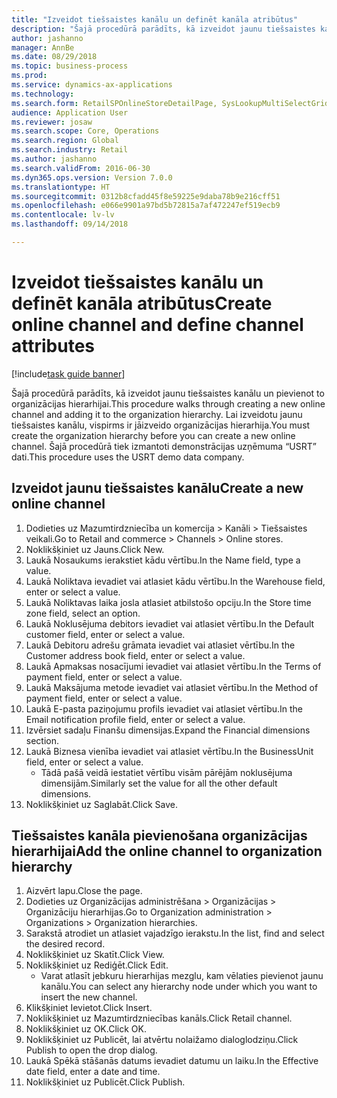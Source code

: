 ```yaml
--- 
title: "Izveidot tiešsaistes kanālu un definēt kanāla atribūtus"
description: "Šajā procedūrā parādīts, kā izveidot jaunu tiešsaistes kanālu un pievienot to organizācijas hierarhijai."
author: jashanno
manager: AnnBe
ms.date: 08/29/2018
ms.topic: business-process
ms.prod: 
ms.service: dynamics-ax-applications
ms.technology: 
ms.search.form: RetailSPOnlineStoreDetailPage, SysLookupMultiSelectGrid, DimensionLookup, OMHierarchyManager, HierarchyDesigner, OMNodeSelection, HierarchyPublishAndCloseForm
audience: Application User
ms.reviewer: josaw
ms.search.scope: Core, Operations
ms.search.region: Global
ms.search.industry: Retail
ms.author: jashanno
ms.search.validFrom: 2016-06-30
ms.dyn365.ops.version: Version 7.0.0
ms.translationtype: HT
ms.sourcegitcommit: 0312b8cfadd45f8e59225e9daba78b9e216cff51
ms.openlocfilehash: e066e9901a97bd5b72815a7af472247ef519ecb9
ms.contentlocale: lv-lv
ms.lasthandoff: 09/14/2018

---
```

# <a name="create-online-channel-and-define-channel-attributes"></a><span data-ttu-id="3a172-103">Izveidot tiešsaistes kanālu un definēt kanāla atribūtus</span><span class="sxs-lookup"><span data-stu-id="3a172-103">Create online channel and define channel attributes</span></span>

[!include[task guide banner](../includes/task-guide-banner.md)]

<span data-ttu-id="3a172-104">Šajā procedūrā parādīts, kā izveidot jaunu tiešsaistes kanālu un pievienot to organizācijas hierarhijai.</span><span class="sxs-lookup"><span data-stu-id="3a172-104">This procedure walks through creating a new online channel and adding it to the organization hierarchy.</span></span> <span data-ttu-id="3a172-105">Lai izveidotu jaunu tiešsaistes kanālu, vispirms ir jāizveido organizācijas hierarhija.</span><span class="sxs-lookup"><span data-stu-id="3a172-105">You must create the organization hierarchy before you can create a new online channel.</span></span> <span data-ttu-id="3a172-106">Šajā procedūrā tiek izmantoti demonstrācijas uzņēmuma “USRT” dati.</span><span class="sxs-lookup"><span data-stu-id="3a172-106">This procedure uses the USRT demo data company.</span></span>


## <a name="create-a-new-online-channel"></a><span data-ttu-id="3a172-107">Izveidot jaunu tiešsaistes kanālu</span><span class="sxs-lookup"><span data-stu-id="3a172-107">Create a new online channel</span></span>
1. <span data-ttu-id="3a172-108">Dodieties uz Mazumtirdzniecība un komercija > Kanāli > Tiešsaistes veikali.</span><span class="sxs-lookup"><span data-stu-id="3a172-108">Go to Retail and commerce > Channels > Online stores.</span></span>
2. <span data-ttu-id="3a172-109">Noklikšķiniet uz Jauns.</span><span class="sxs-lookup"><span data-stu-id="3a172-109">Click New.</span></span>
3. <span data-ttu-id="3a172-110">Laukā Nosaukums ierakstiet kādu vērtību.</span><span class="sxs-lookup"><span data-stu-id="3a172-110">In the Name field, type a value.</span></span>
4. <span data-ttu-id="3a172-111">Laukā Noliktava ievadiet vai atlasiet kādu vērtību.</span><span class="sxs-lookup"><span data-stu-id="3a172-111">In the Warehouse field, enter or select a value.</span></span>
5. <span data-ttu-id="3a172-112">Laukā Noliktavas laika josla atlasiet atbilstošo opciju.</span><span class="sxs-lookup"><span data-stu-id="3a172-112">In the Store time zone field, select an option.</span></span>
6. <span data-ttu-id="3a172-113">Laukā Noklusējuma debitors ievadiet vai atlasiet vērtību.</span><span class="sxs-lookup"><span data-stu-id="3a172-113">In the Default customer field, enter or select a value.</span></span>
7. <span data-ttu-id="3a172-114">Laukā Debitoru adrešu grāmata ievadiet vai atlasiet vērtību.</span><span class="sxs-lookup"><span data-stu-id="3a172-114">In the Customer address book field, enter or select a value.</span></span>
8. <span data-ttu-id="3a172-115">Laukā Apmaksas nosacījumi ievadiet vai atlasiet vērtību.</span><span class="sxs-lookup"><span data-stu-id="3a172-115">In the Terms of payment field, enter or select a value.</span></span>
9. <span data-ttu-id="3a172-116">Laukā Maksājuma metode ievadiet vai atlasiet vērtību.</span><span class="sxs-lookup"><span data-stu-id="3a172-116">In the Method of payment field, enter or select a value.</span></span>
10. <span data-ttu-id="3a172-117">Laukā E-pasta paziņojumu profils ievadiet vai atlasiet vērtību.</span><span class="sxs-lookup"><span data-stu-id="3a172-117">In the Email notification profile field, enter or select a value.</span></span>
11. <span data-ttu-id="3a172-118">Izvērsiet sadaļu Finanšu dimensijas.</span><span class="sxs-lookup"><span data-stu-id="3a172-118">Expand the Financial dimensions section.</span></span>
12. <span data-ttu-id="3a172-119">Laukā Biznesa vienība ievadiet vai atlasiet vērtību.</span><span class="sxs-lookup"><span data-stu-id="3a172-119">In the BusinessUnit field, enter or select a value.</span></span>
    * <span data-ttu-id="3a172-120">Tādā pašā veidā iestatiet vērtību visām pārējām noklusējuma dimensijām.</span><span class="sxs-lookup"><span data-stu-id="3a172-120">Similarly set the value for all the other default dimensions.</span></span>  
13. <span data-ttu-id="3a172-121">Noklikšķiniet uz Saglabāt.</span><span class="sxs-lookup"><span data-stu-id="3a172-121">Click Save.</span></span>

## <a name="add-the-online-channel-to-organization-hierarchy"></a><span data-ttu-id="3a172-122">Tiešsaistes kanāla pievienošana organizācijas hierarhijai</span><span class="sxs-lookup"><span data-stu-id="3a172-122">Add the online channel to organization hierarchy</span></span>
1. <span data-ttu-id="3a172-123">Aizvērt lapu.</span><span class="sxs-lookup"><span data-stu-id="3a172-123">Close the page.</span></span>
2. <span data-ttu-id="3a172-124">Dodieties uz Organizācijas administrēšana > Organizācijas > Organizāciju hierarhijas.</span><span class="sxs-lookup"><span data-stu-id="3a172-124">Go to Organization administration > Organizations > Organization hierarchies.</span></span>
3. <span data-ttu-id="3a172-125">Sarakstā atrodiet un atlasiet vajadzīgo ierakstu.</span><span class="sxs-lookup"><span data-stu-id="3a172-125">In the list, find and select the desired record.</span></span>
4. <span data-ttu-id="3a172-126">Noklikšķiniet uz Skatīt.</span><span class="sxs-lookup"><span data-stu-id="3a172-126">Click View.</span></span>
5. <span data-ttu-id="3a172-127">Noklikšķiniet uz Rediģēt.</span><span class="sxs-lookup"><span data-stu-id="3a172-127">Click Edit.</span></span>
    * <span data-ttu-id="3a172-128">Varat atlasīt jebkuru hierarhijas mezglu, kam vēlaties pievienot jaunu kanālu.</span><span class="sxs-lookup"><span data-stu-id="3a172-128">You can select any hierarchy node under which you want to insert the new channel.</span></span>  
6. <span data-ttu-id="3a172-129">Klikšķiniet Ievietot.</span><span class="sxs-lookup"><span data-stu-id="3a172-129">Click Insert.</span></span>
7. <span data-ttu-id="3a172-130">Noklikšķiniet uz Mazumtirdzniecības kanāls.</span><span class="sxs-lookup"><span data-stu-id="3a172-130">Click Retail channel.</span></span>
8. <span data-ttu-id="3a172-131">Noklikšķiniet uz OK.</span><span class="sxs-lookup"><span data-stu-id="3a172-131">Click OK.</span></span>
9. <span data-ttu-id="3a172-132">Noklikšķiniet uz Publicēt, lai atvērtu nolaižamo dialoglodziņu.</span><span class="sxs-lookup"><span data-stu-id="3a172-132">Click Publish to open the drop dialog.</span></span>
10. <span data-ttu-id="3a172-133">Laukā Spēkā stāšanās datums ievadiet datumu un laiku.</span><span class="sxs-lookup"><span data-stu-id="3a172-133">In the Effective date field, enter a date and time.</span></span>
11. <span data-ttu-id="3a172-134">Noklikšķiniet uz Publicēt.</span><span class="sxs-lookup"><span data-stu-id="3a172-134">Click Publish.</span></span>


